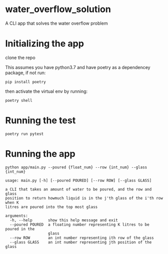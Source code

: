 # water_overflow_solution
A CLI app that solves the water overflow problem



# Initializing the app
clone the repo

This assumes you have python3.7 and have poetry as a dependencey package, if not run:

``pip install poetry``

then activate the virtual env by running:

``poetry shell``

# Running the test

``poetry run pytest``

# Running the app

``python app/main.py --poured {float_num} --row {int_num} --glass {int_num}``

```
usage: main.py [-h] [--poured POURED] [--row ROW] [--glass GLASS]

a CLI that takes an amount of water to be poured, and the row and glass
position to return howmuch liquid is in the j'th glass of the i'th row when K
litres are poured into the top most glass

arguments:
  -h, --help       show this help message and exit
  --poured POURED  a floating number representing K litres to be poured in the
                   glass
  --row ROW        an int number representing ith row of the glass
  --glass GLASS    an int number representing jth position of the glass
```
